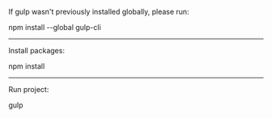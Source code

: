 If gulp wasn't previously installed globally, please run:

npm install --global gulp-cli

---

Install packages:

npm install

---

Run project:

gulp
